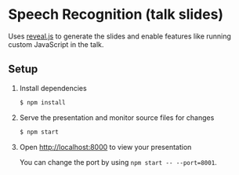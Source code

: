 
# Speech Recognition (talk slides)

Uses [reveal.js](https://github.com/hakimel/reveal.js) to generate the slides and enable features like running
custom JavaScript in the talk.

## Setup

1. Install dependencies
   ```sh
   $ npm install
   ```

1. Serve the presentation and monitor source files for changes
   ```sh
   $ npm start
   ```

1. Open <http://localhost:8000> to view your presentation

   You can change the port by using `npm start -- --port=8001`.
